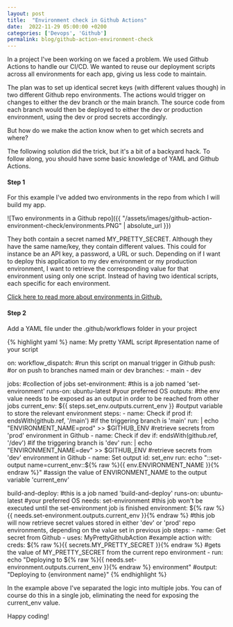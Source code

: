 ```yaml
---
layout: post
title:  "Environment check in Github Actions"
date:  2022-11-29 05:00:00 +0200
categories: ['Devops', 'Github']
permalink: blog/github-action-environment-check
---
```


In a project I've been working on we faced a problem. We used Github Actions to handle our CI/CD. We wanted to reuse our deployment scripts across all
environments for each app, giving us less code to maintain.

The plan was to set up identical secret keys (with different values though) in two different Github repo environments. The actions would trigger on
changes to either the dev branch or the main branch. The source code from each branch would then be deployed to either the dev or production environment,
using the dev or prod secrets accordingly.

But how do we make the action know when to get which secrets and where?

The following solution did the trick, but it's a bit of a backyard hack. To follow along, you should have some basic knowledge of YAML and Github Actions.


<h4>Step 1</h4>

For this example I've added two environments in the repo from which I will build my app.

![Two environments in a Github repo]({{ "/assets/images/github-action-environment-check/environments.PNG" | absolute_url }})

They both contain a secret named MY_PRETTY_SECRET. Although they have the same name/key, they contain different values. This could for instance be an API key,
a password, a URL or such. Depending on if I want to deploy this application to my dev environment or my production environment, I want to retrieve the
corresponding value for that environment using only one script. Instead of having two identical scripts, each specific for each environment.

[Click here to read more about environments in Github.][github-environments]

<h4>Step 2</h4>

Add a YAML file under the .github/workflows folder in your project

{% highlight yaml %}
name: My pretty YAML script #presentation name of your script

on:
  workflow_dispatch: #run this script on manual trigger in Github
  push:              #or on push to branches named main or dev
    branches:
      - main
      - dev

jobs: #collection of jobs
  set-environment: #this is a job named 'set-environment'
    runs-on: ubuntu-latest #your preferred OS
    outputs: #the env value needs to be exposed as an output in order to be reached from other jobs
      current_env: ${{ steps.set_env.outputs.current_env }} #output variable to store the relevant environment
    steps:
      - name: Check if prod
        if: endsWith(github.ref, '/main') #if the triggering branch is 'main'
        run: |
          echo "ENVIRONMENT_NAME=prod" >> $GITHUB_ENV #retrieve secrets from 'prod' environment in Github
      - name: Check if dev
        if: endsWith(github.ref, '/dev') #if the triggering branch is 'dev'
        run: |
          echo "ENVIRONMENT_NAME=dev" >> $GITHUB_ENV #retrieve secrets from 'dev' environment in Github
      - name: Set output
        id: set_env
        run: echo "::set-output name=current_env::${% raw %}{{ env.ENVIRONMENT_NAME }}{% endraw %}" #assign the value of ENVIRONMENT_NAME to the output variable 'current_env' 

  build-and-deploy: #this is a job named 'build-and-deploy'
    runs-on: ubuntu-latest #your preferred OS
    needs: set-environment #this job won't be executed until the set-environment job is finished
    environment: ${% raw %}{{ needs.set-environment.outputs.current_env }}{% endraw %} #this job will now retrieve secret values stored in either 'dev' or 'prod' repo environments, depending on the value set in previous job
    steps:
      - name: Get secret from Github
      - uses: MyPrettyGithubAction #example action
        with:
          creds: ${% raw %}{{ secrets.MY_PRETTY_SECRET }}{% endraw %} #gets the value of MY_PRETTY_SECRET from the current repo environment
      - run: echo "Deploying to ${% raw %}{{ needs.set-environment.outputs.current_env }}{% endraw %} environment" #output: "Deploying to {environment name}"
{% endhighlight %}

In the example above I've separated the logic into multiple jobs. You can of course do this in a single job, eliminating the need for exposing the current_env value.

Happy coding!


[github-environments]: https://docs.github.com/en/actions/deployment/targeting-different-environments/using-environments-for-deployment